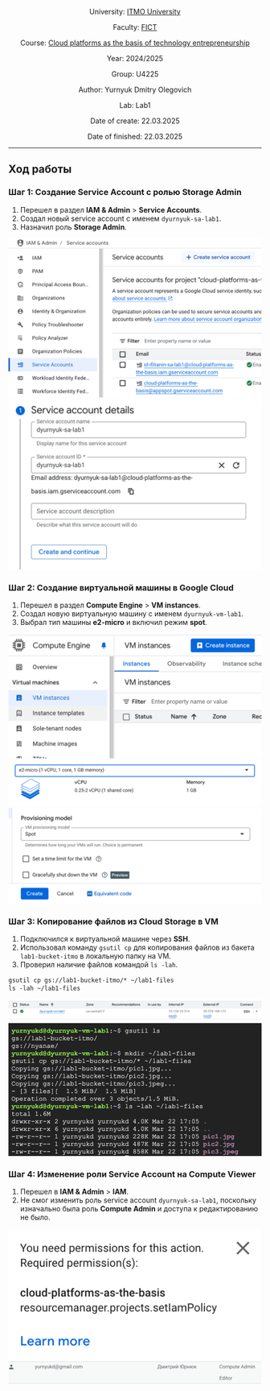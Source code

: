 <div align="center">

University: [ITMO University](https://itmo.ru/ru/) 

Faculty: [FICT](https://fict.itmo.ru)

Course: [Cloud platforms as the basis of technology entrepreneurship](https://itmo-ict-faculty.github.io/cloud-platforms-as-the-basis-of-technology-entrepreneurship/)

Year: 2024/2025

Group: U4225

Author: Yurnyuk Dmitry Olegovich

Lab: Lab1

Date of create: 22.03.2025

Date of finished: 22.03.2025

</div>

---

## Ход работы

### Шаг 1: Создание Service Account с ролью Storage Admin

1. Перешел в раздел **IAM & Admin** > **Service Accounts**.
2. Создал новый service account с именем `dyurnyuk-sa-lab1`.
3. Назначил роль **Storage Admin**.

![Screenshot 1](Screenshot_1.png)
![Screenshot 2](Screenshot_2.png)

### Шаг 2: Создание виртуальной машины в Google Cloud

1. Перешел в раздел **Compute Engine** > **VM instances**.
2. Создал новую виртуальную машину с именем `dyurnyuk-vm-lab1`.
3. Выбрал тип машины **e2-micro** и включил режим **spot**.

![Screenshot 3](Screenshot_3.png)
![Screenshot 4](Screenshot_4.png)
![Screenshot 5](Screenshot_5.png)

### Шаг 3: Копирование файлов из Cloud Storage в VM

1. Подключился к виртуальной машине через **SSH**.
2. Использовал команду `gsutil cp` для копирования файлов из бакета `lab1-bucket-itmo` в локальную папку на VM.
3. Проверил наличие файлов командой `ls -lah`.

```
gsutil cp gs://lab1-bucket-itmo/* ~/lab1-files
ls -lah ~/lab1-files
```

![Screenshot 6](Screenshot_6.png)
![Screenshot 7](Screenshot_7.png)

### Шаг 4: Изменение роли Service Account на Compute Viewer

1. Перешел в **IAM & Admin** > **IAM**.
2. Не смог изменить роль service account `dyurnyuk-sa-lab1`, поскольку изначально была роль **Compute Admin** и доступа к редактированию не было.

![Screenshot 8](Screenshot_8.png)
![Screenshot 9](Screenshot_9.png)
